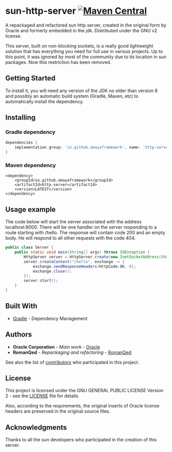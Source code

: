 # sun-http-server [![Maven Central](https://maven-badges.herokuapp.com/maven-central/io.github.amayaframework/http-server/badge.svg)](https://maven-badges.herokuapp.com/maven-central/io.github.amayaframework/http-server/badge.svg)

A repackaged and refactored sun http server, created in the original form by Oracle and formerly embedded in the jdk. 
Distributed under the GNU v2 license.

This server, built on non-blocking sockets, is a really good lightweight solution that has everything you need 
for full use in various projects. Up to this point, it was ignored by most of the community due to its location 
in sun packages. Now this restriction has been removed.

## Getting Started

To install it, you will need any version of the JDK no older than version 8 and 
possibly an automatic build system (Gradle, Maven, etc) to automatically 
install the dependency.

## Installing

### Gradle dependency

```Groovy
dependencies {
    implementation group: 'io.github.amayaframework', name: 'http-server', version: 'LATEST'
}
```

### Maven dependency
```
<dependency>
    <groupId>io.github.amayaframework</groupId>
    <artifactId>http-server</artifactId>
    <version>LATEST</version>
</dependency>
```

## Usage example

The code below will start the server associated with the address localhost:8000.
There will be one handler on the server responding to a route starting with /hello. 
The response will contain code 200 and an empty body.
He will respond to all other requests with the code 404.

```Java
public class Server {
    public static void main(String[] args) throws IOException {
        HttpServer server = HttpServer.create(new InetSocketAddress(8000), 0);
        server.createContext("/hello", exchange -> {
            exchange.sendResponseHeaders(HttpCode.OK, 0);
            exchange.close();
        });
        server.start();
    }
}
```

## Built With

* [Gradle](https://gradle.org) - Dependency Management

## Authors
* **Oracle Corporation** - *Main work* - [Oracle](https://www.oracle.com)
* **RomanQed** - *Repackaging and refactoring* - [RomanQed](https://github.com/RomanQed)

See also the list of [contributors](https://github.com/AmayaFramework/sun-http-server/contributors) who participated in this project.

## License

This project is licensed under the GNU GENERAL PUBLIC LICENSE Version 2 - see the [LICENSE](LICENSE) file for details

Also, according to the requirements, the original inserts of Oracle 
license headers are preserved in the original source files.

## Acknowledgments

Thanks to all the sun developers who participated in the creation of this server.
